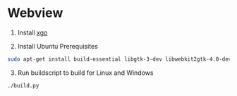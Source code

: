 # Webview

1. Install [xgo](https://github.com/karalabe/xgo)

2. Install Ubuntu Prerequisites
```sh
sudo apt-get install build-essential libgtk-3-dev libwebkit2gtk-4.0-dev mingw-w64
```
3. Run buildscript to build for Linux and Windows
```
./build.py
```
